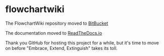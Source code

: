 # flowchartwiki

The FlowchartWiki repository moved to [BitBucket](https://bitbucket.org/tkock/flowchartwiki)

The documentation moved to [ReadTheDocs.io](https://flowchartwiki.readthedocs.io)

Thank you GitHub for hosting this project for a while, but it's time to move on before "Embrace, Extend, Extinguish" takes its toll.
